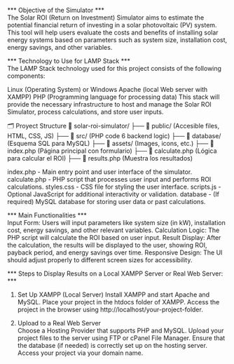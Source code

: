 *** Objective of the Simulator ***  
The Solar ROI (Return on Investment) Simulator aims to estimate the potential financial return of investing in a solar photovoltaic (PV) system. This tool will help users evaluate the costs and benefits of installing solar energy systems based on parameters such as system size, installation cost, energy savings, and other variables.


*** Technology to Use for LAMP Stack ***  
The LAMP Stack technology used for this project consists of the following components:  

Linux (Operating System) or Windows
Apache (local Web server with XAMPP)
PHP (Programming language for processing data)
This stack will provide the necessary infrastructure to host and manage the Solar ROI Simulator, process calculations, and store user inputs.

🗂️ Proyect Structure
📂 solar-roi-simulator/
├── 📁 public/ (Accesible files, HTML, CSS, JS)
├── 📁 src/ (PHP code 6 backend logic)
├── 📁 database/ (Esquema SQL para MySQL)
├── 📁 assets/ (Images, icons, etc.)
├── 📄 index.php (Página principal con formulario)
├── 📄 calculate.php (Lógica para calcular el ROI)
├── 📄 results.php (Muestra los resultados)

index.php - Main entry point and user interface of the simulator.
calculate.php - PHP script that processes user input and performs ROI calculations.
styles.css - CSS file for styling the user interface.
scripts.js - Optional JavaScript for additional interactivity or validation.
database - (If required) MySQL database for storing user data or past calculations.

*** Main Functionalities ***  
Input Form: Users will input parameters like system size (in kW), installation cost, energy savings, and other relevant variables.
Calculation Logic: The PHP script will calculate the ROI based on user input.
Result Display: After the calculation, the results will be displayed to the user, showing ROI, payback period, and energy savings over time.
Responsive Design: The UI should adjust properly to different screen sizes for accessibility.

*** Steps to Display Results on a Local XAMPP Server or Real Web Server: ***  
1. Set Up XAMPP (Local Server)
Install XAMPP and start Apache and MySQL.
Place your project in the htdocs folder of XAMPP.
Access the project in the browser using http://localhost/your-project-folder.

3. Upload to a Real Web Server  
Choose a Hosting Provider that supports PHP and MySQL.
Upload your project files to the server using FTP or cPanel File Manager.
Ensure that the database (if needed) is correctly set up on the hosting server.
Access your project via your domain name.

